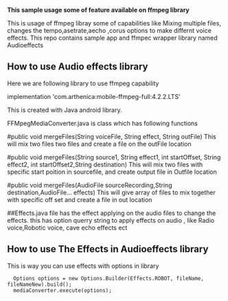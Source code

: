 **This sample usage some of feature available on ffmpeg library**

This is usage of ffmpeg libray some of capabilities like Mixing multiple files, changes the tempo,asetrate,aecho ,corus options to make differnt voice effects.
This repo contains sample app and ffmpec wrapper library named Audioeffects

## How to use Audio effects library

Here we are following library to use ffmpeg capability

implementation 'com.arthenica:mobile-ffmpeg-full:4.2.2.LTS'

This is created with Java android library.

FFMpegMediaConverter.java is class which has following functions

#public void mergeFiles(String voiceFile, String effect, String outFile) 
This will mix two files two files and create a file on the outFile location

#public void mergeFiles(String source1, String effect1, int startOffset, String effect2, int startOffset2,String destination)
This will mix two files with specific start poition in sourcefile, and create output file in Outfile location

#public void mergeFiles(AudioFile sourceRecording,String destination,AudioFile... effects) 
This will give array of files to mix together with specific off set and create a file in out location

##Effects.java file has the effect applying on the audio files to change the effects.
this has option querry string to apply effects on audio , like Radio voice,Robotic voice, cave echo effects ect


## How to use The Effects in Audioeffects library
This is way you can use effects with options in library
```
  Options options = new Options.Builder(Effects.ROBOT, fileName, fileNameNew).build();
  mediaConverter.execute(options);
```
